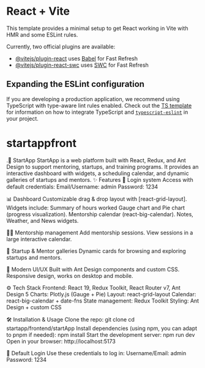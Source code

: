 # React + Vite

This template provides a minimal setup to get React working in Vite with HMR and some ESLint rules.

Currently, two official plugins are available:

- [@vitejs/plugin-react](https://github.com/vitejs/vite-plugin-react/blob/main/packages/plugin-react) uses [Babel](https://babeljs.io/) for Fast Refresh
- [@vitejs/plugin-react-swc](https://github.com/vitejs/vite-plugin-react/blob/main/packages/plugin-react-swc) uses [SWC](https://swc.rs/) for Fast Refresh

## Expanding the ESLint configuration

If you are developing a production application, we recommend using TypeScript with type-aware lint rules enabled. Check out the [TS template](https://github.com/vitejs/vite/tree/main/packages/create-vite/template-react-ts) for information on how to integrate TypeScript and [`typescript-eslint`](https://typescript-eslint.io) in your project.

# startappfront
.📌 StartApp
StartApp is a web platform built with React, Redux, and Ant Design to support mentoring, startups, and training programs. It provides an interactive dashboard with widgets, a scheduling calendar, and dynamic galleries of startups and mentors.
✨ Features
🔐 Login system
Access with default credentials:
Email/Username: admin
Password: 1234

📊 Dashboard
Customizable drag & drop layout with [react-grid-layout].
Widgets include:
Summary of hours worked
Gauge chart and Pie chart (progress visualization).
Mentorship calendar (react-big-calendar).
Notes, Weather, and News widgets.

👩‍💼 Mentorship management
Add mentorship sessions.
View sessions in a large interactive calendar.

🚀 Startup & Mentor galleries
Dynamic cards for browsing and exploring startups and mentors.

🎨 Modern UI/UX
Built with Ant Design components and custom CSS.
Responsive design, works on desktop and mobile.

⚙️ Tech Stack
Frontend: React 19, Redux Toolkit, React Router v7, Ant Design 5
Charts: Plotly.js (Gauge + Pie)
Layout: react-grid-layout
Calendar: react-big-calendar + date-fns
State management: Redux Toolkit
Styling: Ant Design + custom CSS

🛠️ Installation & Usage
Clone the repo:
git clone 
cd startapp/frontend/startApp
Install dependencies (using npm, you can adapt to pnpm if needed):
npm install
Start the development server:
npm run dev
Open in your browser:
http://localhost:5173

🔑 Default Login
Use these credentials to log in:
Username/Email: admin
Password: 1234

